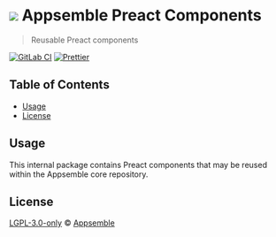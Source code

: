 # ![](https://gitlab.com/appsemble/appsemble/-/raw/0.24.10/config/assets/logo.svg) Appsemble Preact Components

> Reusable Preact components

[![GitLab CI](https://gitlab.com/appsemble/appsemble/badges/0.24.10/pipeline.svg)](https://gitlab.com/appsemble/appsemble/-/releases/0.24.10)
[![Prettier](https://img.shields.io/badge/code_style-prettier-ff69b4.svg)](https://prettier.io)

## Table of Contents

- [Usage](#usage)
- [License](#license)

## Usage

This internal package contains Preact components that may be reused within the Appsemble core
repository.

## License

[LGPL-3.0-only](https://gitlab.com/appsemble/appsemble/-/blob/0.24.10/LICENSE.md) ©
[Appsemble](https://appsemble.com)
